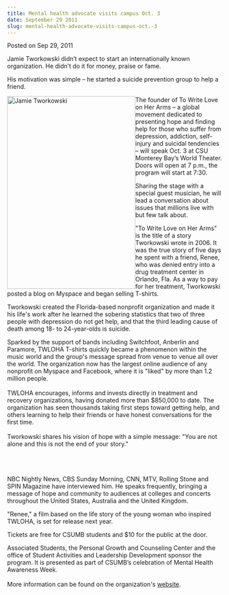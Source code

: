 ```yaml
---
title: Mental health advocate visits campus Oct. 3
date: September 29 2011
slug: mental-health-advocate-visits-campus-oct.-3
---
```





<span class="date">Posted on Sep 29, 2011    </span>
<p>Jamie Tworkowski didn&#x2019;t expect to start an internationally known
organization. He didn&#x2019;t do it for money, praise or fame.</p>
<p>His motivation was simple &#x2013; he started a suicide prevention
group to help a friend.</p>
<p><img alt="Jamie Tworkowski" src="http://news.csumb.edu/sites/default/files/65/attachments/news/images/twloha-founder-jamie-tworkowski.jpg" style="float:left; width:300px; height:450px">The founder of To
Write Love on Her Arms &#x2013; a global movement dedicated to presenting
hope and finding help for those who suffer from depression,
addiction, self-injury and suicidal tendencies &#x2013; will speak Oct. 3
at CSU Monterey Bay&#x2019;s World Theater. Doors will open at 7 p.m., the
program will start at 7:30.</img></p>
<p>Sharing the stage with a special guest musician, he will lead a
conversation about issues that millions live with but few talk
about.</p>
<p>&quot;To Write Love on Her Arms&quot; is the title of a story Tworkowski
wrote in 2006. It was the true story of five days he spent with a
friend, Renee, who was denied entry into a drug treatment center in
Orlando, Fla. As a way to pay for her treatment, Tworkowski posted
a blog on Myspace and began selling T-shirts.</p>
<p>Tworkowski created the Florida-based nonprofit organization and
made it his life&apos;s work after he learned the sobering statistics
that two of three people with depression do not get help, and that
the third leading cause of death among 18- to 24-year-olds is
suicide.</p>
<p>Sparked by the support of bands including Switchfoot, Anberlin
and Paramore, TWLOHA T-shirts quickly became a phenomenon within
the music world and the group&apos;s message spread from venue to venue
all over the world. The organization now has the largest online
audience of any nonprofit on Myspace and Facebook, where it is
&quot;liked&quot; by more than 1.2 million people.<br>
<br>
TWLOHA encourages, informs and invests directly in treatment and
recovery organizations, having donated more than $850,000 to date.
The organization has seen thousands taking first steps toward
getting help, and others learning to help their friends or have
honest conversations for the first time.<br>
<br>
Tworkowski shares his vision of hope with a simple message: &quot;You
are not alone and this is not the end of your story.&quot;</br></br></br></br></p>
<p>NBC Nightly News, CBS Sunday Morning, CNN, MTV, Rolling Stone
and SPIN Magazine have interviewed him. He speaks frequently,
bringing a message of hope and community to audiences at colleges
and concerts throughout the United States, Australia and the United
Kingdom.</p>
<p>&quot;Renee,&quot; a film based on the life story of the young woman who
inspired TWLOHA, is set for release next year.</p>
<p>Tickets are free for CSUMB students and $10 for the public at
the door.</p>
<p>Associated Students, the Personal Growth and Counseling Center
and the office of Student Activities and Leadership Development
sponsor the program. It is presented as part of CSUMB&#x2019;s celebration
of Mental Health Awareness Week.<br>
<br>
More information can be found on the organization&apos;s <a href="http://www.twloha.com" rel="nofollow">website</a>.</br></br></p>
